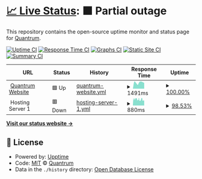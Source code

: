 # [📈 Live Status](https://status.quantrum.gr): <!--live status--> **🟧 Partial outage**

This repository contains the open-source uptime monitor and status page for [Quantrum](https://www.quantrum.gr).

[![Uptime CI](https://github.com/QuantrumDigital/uptime/workflows/Uptime%20CI/badge.svg)](https://github.com/QuantrumDigital/uptime/actions?query=workflow%3A%22Uptime+CI%22)
[![Response Time CI](https://github.com/QuantrumDigital/uptime/workflows/Response%20Time%20CI/badge.svg)](https://github.com/QuantrumDigital/uptime/actions?query=workflow%3A%22Response+Time+CI%22)
[![Graphs CI](https://github.com/QuantrumDigital/uptime/workflows/Graphs%20CI/badge.svg)](https://github.com/QuantrumDigital/uptime/actions?query=workflow%3A%22Graphs+CI%22)
[![Static Site CI](https://github.com/QuantrumDigital/uptime/workflows/Static%20Site%20CI/badge.svg)](https://github.com/QuantrumDigital/uptime/actions?query=workflow%3A%22Static+Site+CI%22)
[![Summary CI](https://github.com/QuantrumDigital/uptime/workflows/Summary%20CI/badge.svg)](https://github.com/QuantrumDigital/uptime/actions?query=workflow%3A%22Summary+CI%22)

<!--start: status pages-->
<!-- This summary is generated by Upptime (https://github.com/upptime/upptime) -->
<!-- Do not edit this manually, your changes will be overwritten -->
<!-- prettier-ignore -->
| URL | Status | History | Response Time | Uptime |
| --- | ------ | ------- | ------------- | ------ |
| <img alt="" src="https://icons.duckduckgo.com/ip3/quantrum.gr.ico" height="13"> [Quantrum Website](https://quantrum.gr) | 🟩 Up | [quantrum-website.yml](https://github.com/QuantrumDigital/uptime/commits/HEAD/history/quantrum-website.yml) | <details><summary><img alt="Response time graph" src="./graphs/quantrum-website/response-time-week.png" height="20"> 1491ms</summary><br><a href="https://status.quantrum.gr/history/quantrum-website"><img alt="Response time 2724" src="https://img.shields.io/endpoint?url=https%3A%2F%2Fraw.githubusercontent.com%2FQuantrumDigital%2Fuptime%2FHEAD%2Fapi%2Fquantrum-website%2Fresponse-time.json"></a><br><a href="https://status.quantrum.gr/history/quantrum-website"><img alt="24-hour response time 1484" src="https://img.shields.io/endpoint?url=https%3A%2F%2Fraw.githubusercontent.com%2FQuantrumDigital%2Fuptime%2FHEAD%2Fapi%2Fquantrum-website%2Fresponse-time-day.json"></a><br><a href="https://status.quantrum.gr/history/quantrum-website"><img alt="7-day response time 1491" src="https://img.shields.io/endpoint?url=https%3A%2F%2Fraw.githubusercontent.com%2FQuantrumDigital%2Fuptime%2FHEAD%2Fapi%2Fquantrum-website%2Fresponse-time-week.json"></a><br><a href="https://status.quantrum.gr/history/quantrum-website"><img alt="30-day response time 1312" src="https://img.shields.io/endpoint?url=https%3A%2F%2Fraw.githubusercontent.com%2FQuantrumDigital%2Fuptime%2FHEAD%2Fapi%2Fquantrum-website%2Fresponse-time-month.json"></a><br><a href="https://status.quantrum.gr/history/quantrum-website"><img alt="1-year response time 2705" src="https://img.shields.io/endpoint?url=https%3A%2F%2Fraw.githubusercontent.com%2FQuantrumDigital%2Fuptime%2FHEAD%2Fapi%2Fquantrum-website%2Fresponse-time-year.json"></a></details> | <details><summary><a href="https://status.quantrum.gr/history/quantrum-website">100.00%</a></summary><a href="https://status.quantrum.gr/history/quantrum-website"><img alt="All-time uptime 99.31%" src="https://img.shields.io/endpoint?url=https%3A%2F%2Fraw.githubusercontent.com%2FQuantrumDigital%2Fuptime%2FHEAD%2Fapi%2Fquantrum-website%2Fuptime.json"></a><br><a href="https://status.quantrum.gr/history/quantrum-website"><img alt="24-hour uptime 100.00%" src="https://img.shields.io/endpoint?url=https%3A%2F%2Fraw.githubusercontent.com%2FQuantrumDigital%2Fuptime%2FHEAD%2Fapi%2Fquantrum-website%2Fuptime-day.json"></a><br><a href="https://status.quantrum.gr/history/quantrum-website"><img alt="7-day uptime 100.00%" src="https://img.shields.io/endpoint?url=https%3A%2F%2Fraw.githubusercontent.com%2FQuantrumDigital%2Fuptime%2FHEAD%2Fapi%2Fquantrum-website%2Fuptime-week.json"></a><br><a href="https://status.quantrum.gr/history/quantrum-website"><img alt="30-day uptime 99.72%" src="https://img.shields.io/endpoint?url=https%3A%2F%2Fraw.githubusercontent.com%2FQuantrumDigital%2Fuptime%2FHEAD%2Fapi%2Fquantrum-website%2Fuptime-month.json"></a><br><a href="https://status.quantrum.gr/history/quantrum-website"><img alt="1-year uptime 99.29%" src="https://img.shields.io/endpoint?url=https%3A%2F%2Fraw.githubusercontent.com%2FQuantrumDigital%2Fuptime%2FHEAD%2Fapi%2Fquantrum-website%2Fuptime-year.json"></a></details>
| <img alt="" src="https://icons.duckduckgo.com/ip3/null.ico" height="13"> Hosting Server 1 | 🟥 Down | [hosting-server-1.yml](https://github.com/QuantrumDigital/uptime/commits/HEAD/history/hosting-server-1.yml) | <details><summary><img alt="Response time graph" src="./graphs/hosting-server-1/response-time-week.png" height="20"> 880ms</summary><br><a href="https://status.quantrum.gr/history/hosting-server-1"><img alt="Response time 898" src="https://img.shields.io/endpoint?url=https%3A%2F%2Fraw.githubusercontent.com%2FQuantrumDigital%2Fuptime%2FHEAD%2Fapi%2Fhosting-server-1%2Fresponse-time.json"></a><br><a href="https://status.quantrum.gr/history/hosting-server-1"><img alt="24-hour response time 866" src="https://img.shields.io/endpoint?url=https%3A%2F%2Fraw.githubusercontent.com%2FQuantrumDigital%2Fuptime%2FHEAD%2Fapi%2Fhosting-server-1%2Fresponse-time-day.json"></a><br><a href="https://status.quantrum.gr/history/hosting-server-1"><img alt="7-day response time 880" src="https://img.shields.io/endpoint?url=https%3A%2F%2Fraw.githubusercontent.com%2FQuantrumDigital%2Fuptime%2FHEAD%2Fapi%2Fhosting-server-1%2Fresponse-time-week.json"></a><br><a href="https://status.quantrum.gr/history/hosting-server-1"><img alt="30-day response time 916" src="https://img.shields.io/endpoint?url=https%3A%2F%2Fraw.githubusercontent.com%2FQuantrumDigital%2Fuptime%2FHEAD%2Fapi%2Fhosting-server-1%2Fresponse-time-month.json"></a><br><a href="https://status.quantrum.gr/history/hosting-server-1"><img alt="1-year response time 901" src="https://img.shields.io/endpoint?url=https%3A%2F%2Fraw.githubusercontent.com%2FQuantrumDigital%2Fuptime%2FHEAD%2Fapi%2Fhosting-server-1%2Fresponse-time-year.json"></a></details> | <details><summary><a href="https://status.quantrum.gr/history/hosting-server-1">98.53%</a></summary><a href="https://status.quantrum.gr/history/hosting-server-1"><img alt="All-time uptime 99.93%" src="https://img.shields.io/endpoint?url=https%3A%2F%2Fraw.githubusercontent.com%2FQuantrumDigital%2Fuptime%2FHEAD%2Fapi%2Fhosting-server-1%2Fuptime.json"></a><br><a href="https://status.quantrum.gr/history/hosting-server-1"><img alt="24-hour uptime 98.67%" src="https://img.shields.io/endpoint?url=https%3A%2F%2Fraw.githubusercontent.com%2FQuantrumDigital%2Fuptime%2FHEAD%2Fapi%2Fhosting-server-1%2Fuptime-day.json"></a><br><a href="https://status.quantrum.gr/history/hosting-server-1"><img alt="7-day uptime 98.53%" src="https://img.shields.io/endpoint?url=https%3A%2F%2Fraw.githubusercontent.com%2FQuantrumDigital%2Fuptime%2FHEAD%2Fapi%2Fhosting-server-1%2Fuptime-week.json"></a><br><a href="https://status.quantrum.gr/history/hosting-server-1"><img alt="30-day uptime 99.26%" src="https://img.shields.io/endpoint?url=https%3A%2F%2Fraw.githubusercontent.com%2FQuantrumDigital%2Fuptime%2FHEAD%2Fapi%2Fhosting-server-1%2Fuptime-month.json"></a><br><a href="https://status.quantrum.gr/history/hosting-server-1"><img alt="1-year uptime 99.93%" src="https://img.shields.io/endpoint?url=https%3A%2F%2Fraw.githubusercontent.com%2FQuantrumDigital%2Fuptime%2FHEAD%2Fapi%2Fhosting-server-1%2Fuptime-year.json"></a></details>

<!--end: status pages-->

[**Visit our status website →**](https://status.quantrum.gr)

## 📄 License

- Powered by: [Upptime](https://github.com/upptime/upptime)
- Code: [MIT](./LICENSE) © [Quantrum](https://www.quantrum.gr)
- Data in the `./history` directory: [Open Database License](https://opendatacommons.org/licenses/odbl/1-0/)
